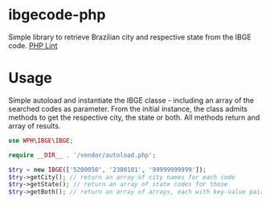 # ibgecode-php
Simple library to retrieve Brazilian city and respective state from the IBGE code.
[PHP Lint](https://img.shields.io/badge/PHP%20Lint-passed-green)

# Usage
Simple autoload and instantiate the IBGE classe - including an array of the searched codes as parameter. From the initial instance, the class admits methods to get the respective city, the state or both. All methods return and array of results. 

```php
use WPH\IBGE\IBGE;

require __DIR__ . '/vendor/autoload.php';

$try = new IBGE(['5200050', '2300101', '99999999999']);
$try->getCity(); // return an array of city names for each code
$try->getState(); // return an array of state codes for those
$try->getBoth(); // return an array of arrays, each with key-value pairs for cities and state codes
```
